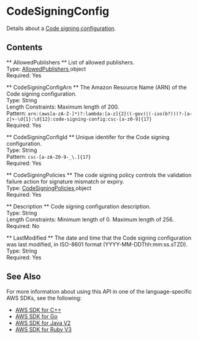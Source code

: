 # CodeSigningConfig<a name="API_CodeSigningConfig"></a>

Details about a [Code signing configuration](https://docs.aws.amazon.com/lambda/latest/dg/configuration-codesigning.html)\. 

## Contents<a name="API_CodeSigningConfig_Contents"></a>

 ** AllowedPublishers **   <a name="SSS-Type-CodeSigningConfig-AllowedPublishers"></a>
List of allowed publishers\.  
Type: [ AllowedPublishers ](API_AllowedPublishers.md) object  
Required: Yes

 ** CodeSigningConfigArn **   <a name="SSS-Type-CodeSigningConfig-CodeSigningConfigArn"></a>
The Amazon Resource Name \(ARN\) of the Code signing configuration\.  
Type: String  
Length Constraints: Maximum length of 200\.  
Pattern: `arn:(aws[a-zA-Z-]*)?:lambda:[a-z]{2}((-gov)|(-iso(b?)))?-[a-z]+-\d{1}:\d{12}:code-signing-config:csc-[a-z0-9]{17}`   
Required: Yes

 ** CodeSigningConfigId **   <a name="SSS-Type-CodeSigningConfig-CodeSigningConfigId"></a>
Unique identifer for the Code signing configuration\.  
Type: String  
Pattern: `csc-[a-zA-Z0-9-_\.]{17}`   
Required: Yes

 ** CodeSigningPolicies **   <a name="SSS-Type-CodeSigningConfig-CodeSigningPolicies"></a>
The code signing policy controls the validation failure action for signature mismatch or expiry\.  
Type: [ CodeSigningPolicies ](API_CodeSigningPolicies.md) object  
Required: Yes

 ** Description **   <a name="SSS-Type-CodeSigningConfig-Description"></a>
Code signing configuration description\.  
Type: String  
Length Constraints: Minimum length of 0\. Maximum length of 256\.  
Required: No

 ** LastModified **   <a name="SSS-Type-CodeSigningConfig-LastModified"></a>
The date and time that the Code signing configuration was last modified, in ISO\-8601 format \(YYYY\-MM\-DDThh:mm:ss\.sTZD\)\.   
Type: String  
Required: Yes

## See Also<a name="API_CodeSigningConfig_SeeAlso"></a>

For more information about using this API in one of the language\-specific AWS SDKs, see the following:
+  [ AWS SDK for C\+\+](https://docs.aws.amazon.com/goto/SdkForCpp/lambda-2015-03-31/CodeSigningConfig) 
+  [ AWS SDK for Go](https://docs.aws.amazon.com/goto/SdkForGoV1/lambda-2015-03-31/CodeSigningConfig) 
+  [ AWS SDK for Java V2](https://docs.aws.amazon.com/goto/SdkForJavaV2/lambda-2015-03-31/CodeSigningConfig) 
+  [ AWS SDK for Ruby V3](https://docs.aws.amazon.com/goto/SdkForRubyV3/lambda-2015-03-31/CodeSigningConfig) 